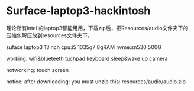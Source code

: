 # Surface-laptop3-hackintosh
理论所有intel 的laptop3都能用用，下载zip后，把Resources/audio文件夹下的压缩包解压放到resources文件夹下。

suface laptop3 13inch
cpu:i5 1035g7
8gRAM
nvme:sn530 500G


working:
  wifi&blueteeth
  tuchpad
  keyboard
  sleep&wake up
  camera

notworking:
  touch screen
  
  
  notice:
   after downloading:  you must unzip this:
   resources/audio/audio.zip
   
